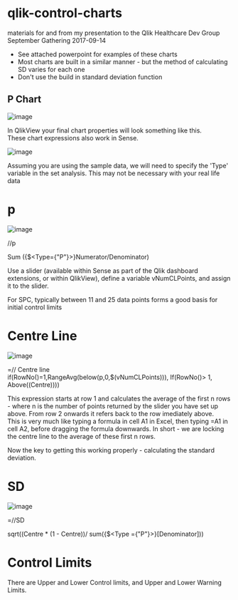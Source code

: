 # qlik-control-charts
materials for and from my presentation to the  Qlik Healthcare Dev Group September Gathering 2017-09-14


- See attached powerpoint for examples of these charts
- Most charts are built in a similar manner - but the method of calculating SD varies for each one
- Don't use the build in standard deviation function


## P Chart

![image](https://user-images.githubusercontent.com/3278367/70188539-e0534a00-16e8-11ea-95fb-068fee4d5014.png)



In QlikView your final chart properties will look something like this.  
These chart expressions also work in Sense.

![image](https://user-images.githubusercontent.com/3278367/70188300-396eae00-16e8-11ea-8547-c1cf92175e39.png)

Assuming you are using the sample data, we will need to specify the 'Type' variable in the set analysis.
This may not be necessary with your real life data

# p

![image](https://user-images.githubusercontent.com/3278367/70189030-193fee80-16ea-11ea-8b6a-3a510edb1546.png)

//p  

Sum ({$<Type={"P"}>}Numerator/Denominator)

Use a slider (available within Sense as part of the Qlik dashboard extensions, or within QlikView), define a variable
vNumCLPoints, and assign it to the slider.

For SPC, typically between 11 and 25 data points forms a good basis for initial control limits

# Centre Line

![image](https://user-images.githubusercontent.com/3278367/70189104-45f40600-16ea-11ea-87af-26e1feb58f1c.png)


=// Centre line  
if(RowNo()=1,RangeAvg(below(p,0,$(vNumCLPoints))),
If(RowNo()> 1, Above((Centre))))

This expression starts at row 1 and calculates the average of the first n rows - where n is the number of points returned by the slider you have set up above. From row 2 onwards it refers back to the row imediately above.  
This is very much like typing a formula in cell A1 in Excel, then typing =A1 in cell A2, before dragging the formula downwards.
In short - we are locking the centre line to the average of these first n rows.


Now the key to getting this working properly - calculating the standard deviation.

# SD

![image](https://user-images.githubusercontent.com/3278367/70189476-4fca3900-16eb-11ea-8793-725ab79c60db.png)

=//SD  

sqrt((Centre * (1 - Centre))/ sum({$<Type ={"P"}>}[Denominator]))


# Control Limits

There are Upper and Lower Control limits, and Upper and Lower Warning Limits.





